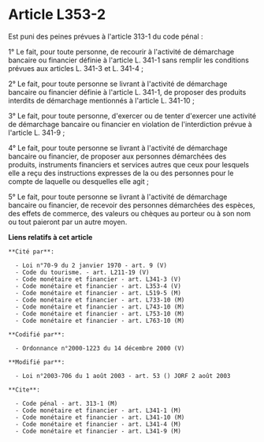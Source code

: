 # Article L353-2

Est puni des peines prévues à l'article 313-1 du code pénal :

1° Le fait, pour toute personne, de recourir à l'activité de démarchage bancaire ou financier définie à l'article L. 341-1
sans remplir les conditions prévues aux articles L. 341-3 et L. 341-4 ;

2° Le fait, pour toute personne se livrant à l'activité de démarchage bancaire ou financier définie à l'article L. 341-1, de
proposer des produits interdits de démarchage mentionnés à l'article L. 341-10 ;

3° Le fait, pour toute personne, d'exercer ou de tenter d'exercer une activité de démarchage bancaire ou financier en
violation de l'interdiction prévue à l'article L. 341-9 ;

4° Le fait, pour toute personne se livrant à l'activité de démarchage bancaire ou financier, de proposer aux personnes
démarchées des produits, instruments financiers et services autres que ceux pour lesquels elle a reçu des instructions
expresses de la ou des personnes pour le compte de laquelle ou desquelles elle agit ;

5° Le fait, pour toute personne se livrant à l'activité de démarchage bancaire ou financier, de recevoir des personnes
démarchées des espèces, des effets de commerce, des valeurs ou chèques au porteur ou à son nom ou tout paieront par un autre
moyen.

**Liens relatifs à cet article**

	**Cité par**:

	  - Loi n°70-9 du 2 janvier 1970 - art. 9 (V)
	  - Code du tourisme. - art. L211-19 (V)
	  - Code monétaire et financier - art. L341-3 (V)
	  - Code monétaire et financier - art. L353-4 (V)
	  - Code monétaire et financier - art. L519-5 (M)
	  - Code monétaire et financier - art. L733-10 (M)
	  - Code monétaire et financier - art. L743-10 (M)
	  - Code monétaire et financier - art. L753-10 (M)
	  - Code monétaire et financier - art. L763-10 (M)

	**Codifié par**:

	  - Ordonnance n°2000-1223 du 14 décembre 2000 (V)

	**Modifié par**:

	  - Loi n°2003-706 du 1 août 2003 - art. 53 () JORF 2 août 2003

	**Cite**:

	  - Code pénal - art. 313-1 (M)
	  - Code monétaire et financier - art. L341-1 (M)
	  - Code monétaire et financier - art. L341-10 (M)
	  - Code monétaire et financier - art. L341-4 (M)
	  - Code monétaire et financier - art. L341-9 (M)
